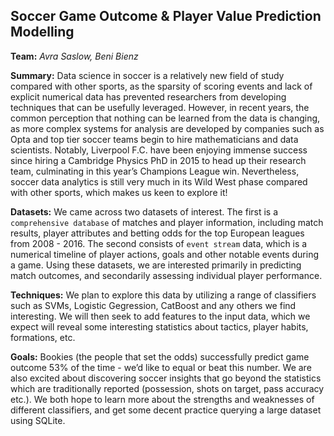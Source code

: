 ## Soccer Game Outcome & Player Value Prediction Modelling
**Team:** *Avra Saslow,
Beni Bienz*

**Summary:**
Data science in soccer is a relatively new field of study compared with other sports, as the sparsity of scoring events and lack of explicit numerical data has prevented researchers from developing techniques that can be usefully leveraged. However, in recent years, the common perception that nothing can be learned from the data is changing, as more complex systems for analysis are developed by companies such as Opta and top tier soccer teams begin to hire mathematicians and data scientists. Notably, Liverpool F.C. have been enjoying immense success since hiring a Cambridge Physics PhD in 2015 to head up their research team, culminating in this year’s Champions League win. Nevertheless, soccer data analytics is still very much in its Wild West phase compared with other sports, which makes us keen to explore it!

**Datasets:**
We came across two datasets of interest. The first is a `comprehensive database` of matches and player information, including match results, player attributes and betting odds for the top European leagues from 2008 - 2016. The second consists of `event stream` data, which is a numerical timeline of player actions, goals and other notable events during a game. Using these datasets, we are interested primarily in predicting match outcomes, and secondarily assessing individual player performance.

**Techniques:**
We plan to explore this data by utilizing a range of classifiers such as SVMs, Logistic Gegression, CatBoost and any others we find interesting. We will then seek to add features to the input data, which we expect will reveal some interesting statistics about tactics, player habits, formations, etc.

**Goals:**
Bookies (the people that set the odds) successfully predict game outcome 53% of the time -  we’d like to equal or beat this number. We are also excited about discovering soccer insights that go beyond the statistics which are traditionally reported (possession, shots on target, pass accuracy etc.). We both hope to learn more about the strengths and weaknesses of different classifiers, and get some decent practice querying a large dataset using SQLite.

